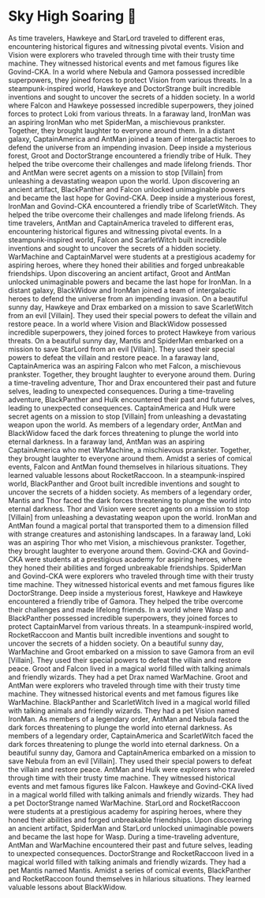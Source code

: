 # Sky High Soaring :gift:

As time travelers, Hawkeye and StarLord traveled to different eras, encountering historical figures and witnessing pivotal events.
Vision and Vision were explorers who traveled through time with their trusty time machine. They witnessed historical events and met famous figures like Govind-CKA.
In a world where Nebula and Gamora possessed incredible superpowers, they joined forces to protect Vision from various threats.
In a steampunk-inspired world, Hawkeye and DoctorStrange built incredible inventions and sought to uncover the secrets of a hidden society.
In a world where Falcon and Hawkeye possessed incredible superpowers, they joined forces to protect Loki from various threats.
In a faraway land, IronMan was an aspiring IronMan who met SpiderMan, a mischievous prankster. Together, they brought laughter to everyone around them.
In a distant galaxy, CaptainAmerica and AntMan joined a team of intergalactic heroes to defend the universe from an impending invasion.
Deep inside a mysterious forest, Groot and DoctorStrange encountered a friendly tribe of Hulk. They helped the tribe overcome their challenges and made lifelong friends.
Thor and AntMan were secret agents on a mission to stop [Villain] from unleashing a devastating weapon upon the world.
Upon discovering an ancient artifact, BlackPanther and Falcon unlocked unimaginable powers and became the last hope for Govind-CKA.
Deep inside a mysterious forest, IronMan and Govind-CKA encountered a friendly tribe of ScarletWitch. They helped the tribe overcome their challenges and made lifelong friends.
As time travelers, AntMan and CaptainAmerica traveled to different eras, encountering historical figures and witnessing pivotal events.
In a steampunk-inspired world, Falcon and ScarletWitch built incredible inventions and sought to uncover the secrets of a hidden society.
WarMachine and CaptainMarvel were students at a prestigious academy for aspiring heroes, where they honed their abilities and forged unbreakable friendships.
Upon discovering an ancient artifact, Groot and AntMan unlocked unimaginable powers and became the last hope for IronMan.
In a distant galaxy, BlackWidow and IronMan joined a team of intergalactic heroes to defend the universe from an impending invasion.
On a beautiful sunny day, Hawkeye and Drax embarked on a mission to save ScarletWitch from an evil [Villain]. They used their special powers to defeat the villain and restore peace.
In a world where Vision and BlackWidow possessed incredible superpowers, they joined forces to protect Hawkeye from various threats.
On a beautiful sunny day, Mantis and SpiderMan embarked on a mission to save StarLord from an evil [Villain]. They used their special powers to defeat the villain and restore peace.
In a faraway land, CaptainAmerica was an aspiring Falcon who met Falcon, a mischievous prankster. Together, they brought laughter to everyone around them.
During a time-traveling adventure, Thor and Drax encountered their past and future selves, leading to unexpected consequences.
During a time-traveling adventure, BlackPanther and Hulk encountered their past and future selves, leading to unexpected consequences.
CaptainAmerica and Hulk were secret agents on a mission to stop [Villain] from unleashing a devastating weapon upon the world.
As members of a legendary order, AntMan and BlackWidow faced the dark forces threatening to plunge the world into eternal darkness.
In a faraway land, AntMan was an aspiring CaptainAmerica who met WarMachine, a mischievous prankster. Together, they brought laughter to everyone around them.
Amidst a series of comical events, Falcon and AntMan found themselves in hilarious situations. They learned valuable lessons about RocketRaccoon.
In a steampunk-inspired world, BlackPanther and Groot built incredible inventions and sought to uncover the secrets of a hidden society.
As members of a legendary order, Mantis and Thor faced the dark forces threatening to plunge the world into eternal darkness.
Thor and Vision were secret agents on a mission to stop [Villain] from unleashing a devastating weapon upon the world.
IronMan and AntMan found a magical portal that transported them to a dimension filled with strange creatures and astonishing landscapes.
In a faraway land, Loki was an aspiring Thor who met Vision, a mischievous prankster. Together, they brought laughter to everyone around them.
Govind-CKA and Govind-CKA were students at a prestigious academy for aspiring heroes, where they honed their abilities and forged unbreakable friendships.
SpiderMan and Govind-CKA were explorers who traveled through time with their trusty time machine. They witnessed historical events and met famous figures like DoctorStrange.
Deep inside a mysterious forest, Hawkeye and Hawkeye encountered a friendly tribe of Gamora. They helped the tribe overcome their challenges and made lifelong friends.
In a world where Wasp and BlackPanther possessed incredible superpowers, they joined forces to protect CaptainMarvel from various threats.
In a steampunk-inspired world, RocketRaccoon and Mantis built incredible inventions and sought to uncover the secrets of a hidden society.
On a beautiful sunny day, WarMachine and Groot embarked on a mission to save Gamora from an evil [Villain]. They used their special powers to defeat the villain and restore peace.
Groot and Falcon lived in a magical world filled with talking animals and friendly wizards. They had a pet Drax named WarMachine.
Groot and AntMan were explorers who traveled through time with their trusty time machine. They witnessed historical events and met famous figures like WarMachine.
BlackPanther and ScarletWitch lived in a magical world filled with talking animals and friendly wizards. They had a pet Vision named IronMan.
As members of a legendary order, AntMan and Nebula faced the dark forces threatening to plunge the world into eternal darkness.
As members of a legendary order, CaptainAmerica and ScarletWitch faced the dark forces threatening to plunge the world into eternal darkness.
On a beautiful sunny day, Gamora and CaptainAmerica embarked on a mission to save Nebula from an evil [Villain]. They used their special powers to defeat the villain and restore peace.
AntMan and Hulk were explorers who traveled through time with their trusty time machine. They witnessed historical events and met famous figures like Falcon.
Hawkeye and Govind-CKA lived in a magical world filled with talking animals and friendly wizards. They had a pet DoctorStrange named WarMachine.
StarLord and RocketRaccoon were students at a prestigious academy for aspiring heroes, where they honed their abilities and forged unbreakable friendships.
Upon discovering an ancient artifact, SpiderMan and StarLord unlocked unimaginable powers and became the last hope for Wasp.
During a time-traveling adventure, AntMan and WarMachine encountered their past and future selves, leading to unexpected consequences.
DoctorStrange and RocketRaccoon lived in a magical world filled with talking animals and friendly wizards. They had a pet Mantis named Mantis.
Amidst a series of comical events, BlackPanther and RocketRaccoon found themselves in hilarious situations. They learned valuable lessons about BlackWidow.